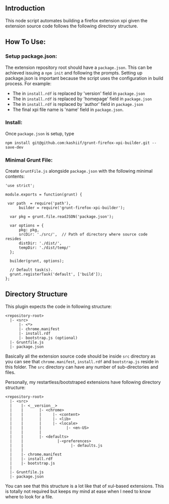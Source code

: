 ## Introduction

This node script automates building a firefox extension xpi given the extension source code follows the following directory structure. 

## How To Use:

### Setup package.json:

The extension repository root should have a `package.json`. This can be achieved issuing a `npm init` and following the prompts. Setting up package.json is important because the script uses the configuration in build process. For example:

- The <vesion> in `install.rdf` is replaced by 'version' field in `package.json`
- The <homepageURL> in `install.rdf` is replaced by 'homepage' field in `package.json`
- The <creator> in `install.rdf` is replaced by 'author' field in `package.json`
- The final xpi file name is 'name' field in `package.json`.

### Install:
Once `package.json` is setup, type

```
npm install git@github.com:kashiif/grunt-firefox-xpi-builder.git --save-dev
```

### Minimal Grunt File:

Create `GruntFile.js` alongside `package.json` with the following minimal contents:

```
'use strict';

module.exports = function(grunt) {

 var path  = require('path'),
      builder = require('grunt-firefox-xpi-builder');

  var pkg = grunt.file.readJSON('package.json');

  var options = {
      pkg: pkg,
      srcDir: './src/',  // Path of directory where source code resides
      distDir: './dist/',
      tempDir: './dist/temp/'
  };

  builder(grunt, options);

  // Default task(s).
  grunt.registerTask('default', ['build']);  
};

```

## Directory Structure

This plugin expects the code in following structure:

```
<repository-root>
  |- <src>
      |- <*>
      |- chrome.manifest
      |- install.rdf
      |- bootstrap.js (optional)
  |- Gruntfile.js
  |- package.json

```

Basically all the extension source code should be inside ```src``` directory as you can see that ```chrome.manifest```, ```install.rdf``` and ```bootstrap.js``` reside in this folder. The ```src``` directory can have any number of sub-directories and files.

Personally, my restartless/bootstraped extensions have following directory structure:

```
<repository-root>
  |- <src>
  |    |- <__version__>
  |    |       |- <chrome>
  |    |       |     |- <content>
  |    |       |     |- <lib>
  |    |       |     |- <locale>
  |    |       |           |- <en-US>
  |    |       |    
  |    |       |- <defaults>
  |    |               |-<preferences>
  |    |                     |- defaults.js
  |    |  
  |    |- chrome.manifest
  |    |- install.rdf
  |    |- bootstrap.js
  |
  |- Gruntfile.js
  |- package.json

```

You can see that this structure is a lot like that of xul-based extensions. This is totally not required but keeps my mind at ease when I need to know where to look for a file.
